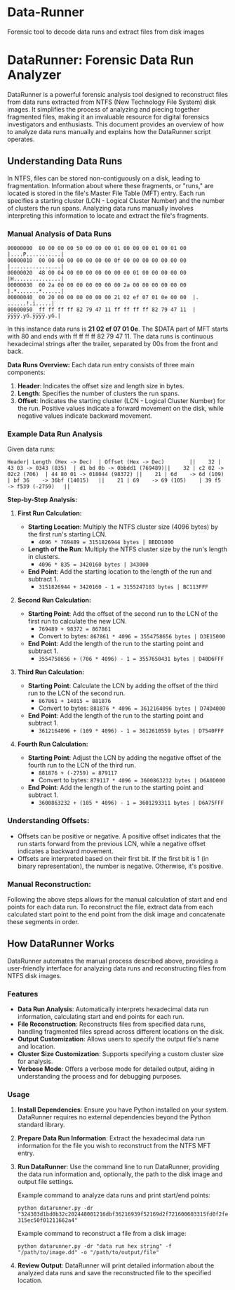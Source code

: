 # Data-Runner
Forensic tool to decode data runs and extract files from disk images

# DataRunner: Forensic Data Run Analyzer

DataRunner is a powerful forensic analysis tool designed to reconstruct files from data runs extracted from NTFS (New Technology File System) disk images. It simplifies the process of analyzing and piecing together fragmented files, making it an invaluable resource for digital forensics investigators and enthusiasts. This document provides an overview of how to analyze data runs manually and explains how the DataRunner script operates.

## Understanding Data Runs

In NTFS, files can be stored non-contiguously on a disk, leading to fragmentation. Information about where these fragments, or "runs," are located is stored in the file's Master File Table (MFT) entry. Each run specifies a starting cluster (LCN - Logical Cluster Number) and the number of clusters the run spans. Analyzing data runs manually involves interpreting this information to locate and extract the file's fragments.

### Manual Analysis of Data Runs

```
00000000  80 00 00 00 50 00 00 00 01 00 00 00 01 00 01 00  |....P...........|
00000010  00 00 00 00 00 00 00 00 0f 00 00 00 00 00 00 00  |................|
00000020  48 00 04 00 00 00 00 00 00 00 01 00 00 00 00 00  |H...............|
00000030  00 2a 00 00 00 00 00 00 00 2a 00 00 00 00 00 00  |.*.......*......|
00000040  00 20 00 00 00 00 00 00 21 02 ef 07 01 0e 00 00  |. ......!.ï.....|
00000050  ff ff ff ff 82 79 47 11 ff ff ff ff 82 79 47 11  |ÿÿÿÿ.yG.ÿÿÿÿ.yG.|
```
In this instance data runs is **21 02 ef 07 01 0e**.
The $DATA part of MFT starts with 80 and ends with ff ff ff ff 82 79 47 11. 
The data runs is continuous hexadecimal strings after the trailer, separated by 00s from the front and back.

**Data Runs Overview:** Each data run entry consists of three main components:

1. **Header**: Indicates the offset size and length size in bytes.
2. **Length**: Specifies the number of clusters the run spans.
3. **Offset**: Indicates the starting cluster (LCN - Logical Cluster Number) for the run. Positive values indicate a forward movement on the disk, while negative values indicate backward movement.

### Example Data Run Analysis

Given data runs:

`Header| Length (Hex -> Dec)  | Offset (Hex -> Dec)        ||    32 | 43 03 -> 0343 (835)  | d1 bd 0b -> 0bbdd1 (769489)||    32 | c2 02 -> 02c2 (706)  | 44 80 01 -> 018044 (98372) ||    21 | 6d    -> 6d (109)    | bf 36    -> 36bf (14015)   ||    21 | 69    -> 69 (105)    | 39 f5    -> f539 (-2759)   ||`

**Step-by-Step Analysis:**

1. **First Run Calculation:**
    
    - **Starting Location**: Multiply the NTFS cluster size (4096 bytes) by the first run's starting LCN.
        - `4096 * 769489 = 3151826944 bytes | BBDD1000`
    - **Length of the Run**: Multiply the NTFS cluster size by the run's length in clusters.
        - `4096 * 835 = 3420160 bytes | 343000`
    - **End Point**: Add the starting location to the length of the run and subtract 1.
        - `3151826944 + 3420160 - 1 = 3155247103 bytes | BC113FFF`
2. **Second Run Calculation:**
    
    - **Starting Point**: Add the offset of the second run to the LCN of the first run to calculate the new LCN.
        - `769489 + 98372 = 867861`
        - Convert to bytes: `867861 * 4096 = 3554758656 bytes | D3E15000`
    - **End Point**: Add the length of the run to the starting point and subtract 1.
        - `3554758656 + (706 * 4096) - 1 = 3557650431 bytes | D40D6FFF`
3. **Third Run Calculation:**
    
    - **Starting Point**: Calculate the LCN by adding the offset of the third run to the LCN of the second run.
        - `867861 + 14015 = 881876`
        - Convert to bytes: `881876 * 4096 = 3612164096 bytes | D74D4000`
    - **End Point**: Add the length of the run to the starting point and subtract 1.
        - `3612164096 + (109 * 4096) - 1 = 3612610559 bytes | D7540FFF`
4. **Fourth Run Calculation:**
    
    - **Starting Point**: Adjust the LCN by adding the negative offset of the fourth run to the LCN of the third run.
        - `881876 + (-2759) = 879117`
        - Convert to bytes: `879117 * 4096 = 3600863232 bytes | D6A0D000`
    - **End Point**: Add the length of the run to the starting point and subtract 1.
        - `3600863232 + (105 * 4096) - 1 = 3601293311 bytes | D6A75FFF`

### Understanding Offsets:

- Offsets can be positive or negative. A positive offset indicates that the run starts forward from the previous LCN, while a negative offset indicates a backward movement.
- Offsets are interpreted based on their first bit. If the first bit is 1 (in binary representation), the number is negative. Otherwise, it's positive.

### Manual Reconstruction:

Following the above steps allows for the manual calculation of start and end points for each data run. To reconstruct the file, extract data from each calculated start point to the end point from the disk image and concatenate these segments in order.
    

## How DataRunner Works

DataRunner automates the manual process described above, providing a user-friendly interface for analyzing data runs and reconstructing files from NTFS disk images.

### Features

- **Data Run Analysis**: Automatically interprets hexadecimal data run information, calculating start and end points for each run.
- **File Reconstruction**: Reconstructs files from specified data runs, handling fragmented files spread across different locations on the disk.
- **Output Customization**: Allows users to specify the output file's name and location.
- **Cluster Size Customization**: Supports specifying a custom cluster size for analysis.
- **Verbose Mode**: Offers a verbose mode for detailed output, aiding in understanding the process and for debugging purposes.

### Usage

1. **Install Dependencies**: Ensure you have Python installed on your system. DataRunner requires no external dependencies beyond the Python standard library.
    
2. **Prepare Data Run Information**: Extract the hexadecimal data run information for the file you wish to reconstruct from the NTFS MFT entry.
    
3. **Run DataRunner**: Use the command line to run DataRunner, providing the data run information and, optionally, the path to the disk image and output file settings.
    
    Example command to analyze data runs and print start/end points:
    
    `python datarunner.py -dr "324303d1bd0b32c202448001216dbf36216939f52169d2f721600603315fd0f2fe315ec50f01211662a4"`
    
    Example command to reconstruct a file from a disk image:
    
    `python datarunner.py -dr "data run hex string" -f "/path/to/image.dd" -o "/path/to/output/file"`
    
4. **Review Output**: DataRunner will print detailed information about the analyzed data runs and save the reconstructed file to the specified location.

